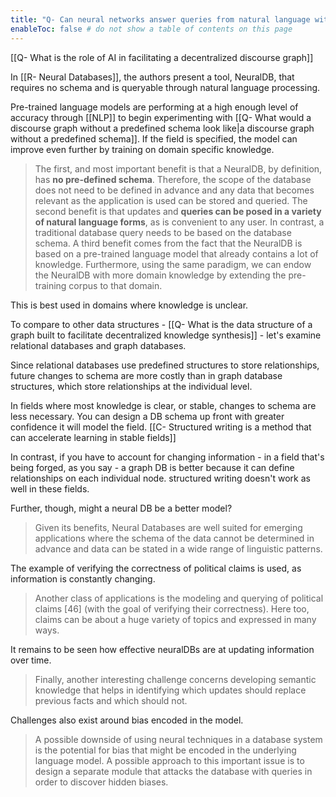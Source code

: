 ```yaml
---
title: "Q- Can neural networks answer queries from natural language without a predefined schema"
enableToc: false # do not show a table of contents on this page
---
```

[[Q- What is the role of AI in facilitating a decentralized discourse graph]]

In [[R- Neural Databases]], the authors present a tool, NeuralDB, that requires no schema and is queryable through natural language processing. 

Pre-trained language models are performing at a high enough level of accuracy through [[NLP]] to begin experimenting with [[Q- What would a discourse graph without a predefined schema look like|a discourse graph without a predefined schema]]. If the field is specified, the model can improve even further by training on domain specific knowledge.

>The first, and most important benefit is that a NeuralDB, by definition, has **no pre-defined schema**. Therefore, the scope of the database does not need to be defined in advance and any data that becomes relevant as the application is used can be stored and queried.
>The second benefit is that updates and **queries can be posed in a variety of natural language forms**, as is convenient to any user. In contrast, a traditional database query needs to be based on the database schema.
>A third benefit comes from the fact that the NeuralDB is based on a pre-trained language model that already contains a lot of knowledge.
>Furthermore, using the same paradigm, we can endow the NeuralDB with more domain knowledge by extending the pre-training corpus to that domain.

This is best used in domains where knowledge is unclear. 

To compare to other data structures - [[Q- What is the data structure of a graph built to facilitate decentralized knowledge synthesis]] - let's examine relational databases and graph databases. 

Since relational databases use predefined structures to store relationships, future changes to schema are more costly than in graph database structures, which store relationships at the individual level. 

In fields where most knowledge is clear, or stable, changes to schema are less necessary. You can design a DB schema up front with greater confidence it will model the field. [[C- Structured writing is a method that can accelerate learning in stable fields]] 

In contrast, if you have to account for changing information - in a field that's being forged, as you say - a graph DB is better because it can define relationships on each individual node. structured writing doesn't work as well in these fields.

Further, though, might a neural DB be a better model?

> Given its benefits, Neural Databases are well suited for emerging applications where the schema of the data cannot be determined in advance and data can be stated in a wide range of linguistic patterns.

The example of verifying the correctness of political claims is used, as information is constantly changing. 

> Another class of applications is the modeling and querying of political claims [46] (with the goal of verifying their correctness). Here too, claims can be about a huge variety of topics and expressed in many ways. 

It remains to be seen how effective neuralDBs are at updating information over time.

> Finally, another interesting challenge concerns developing semantic knowledge that helps in identifying which updates should replace previous facts and which should not.

Challenges also exist around bias encoded in the model. 

> A possible downside of using neural techniques in a database system is the potential for bias that might be encoded in the underlying language model.
> A possible approach to this important issue is to design a separate module that attacks the database with queries in order to discover hidden biases. 